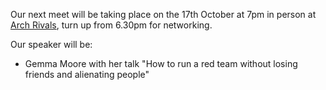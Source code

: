 Our next meet will be taking place on the 17th October at 7pm in person at [Arch Rivals](https://g.page/Archpub), turn up from 6.30pm for networking.

Our speaker will be:

* Gemma Moore with her talk "How to run a red team without losing friends and alienating people"
